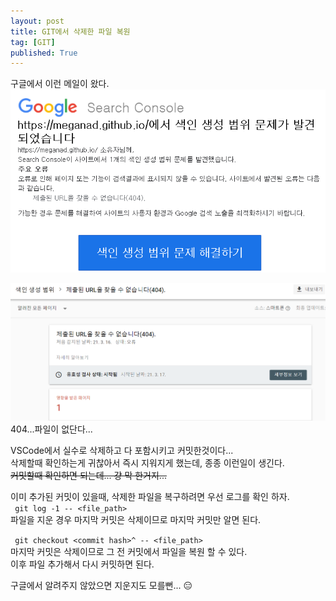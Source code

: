 ```yaml
---
layout: post
title: GIT에서 삭제한 파일 복원
tag: [GIT]
published: True
---
```


구글에서 이런 메일이 왔다.  
![](../img/2021-03-17-GIT에서%20삭제된%20파일%20복원/2021-03-17-10-03-32.png)  
  
![](../img/2021-03-17-GIT에서%20삭제된%20파일%20복원/2021-03-17-10-04-59.png)  
404...파일이 없단다...   

VSCode에서 실수로 삭제하고 다 포함시키고 커밋한것이다...  
삭제할때 확인하는게 귀찮아서 즉시 지워지게 했는데, 종종 이런일이 생긴다.  
~~커밋할때 확인하면 되는데... 걍 막 한거지...~~  
  
이미 추가된 커밋이 있을때, 삭제한 파일을 복구하려면 우선 로그를 확인 하자.  
``` git log -1 -- <file_path>```  
파일을 지운 경우 마지막 커밋은 삭제이므로 마지막 커밋만 알면 된다.  

``` git checkout <commit hash>^ -- <file_path>```  
마지막 커밋은 삭제이므로 그 전 커밋에서 파일을 복원 할 수 있다.  
이후 파일 추가해서 다시 커밋하면 된다.  

구글에서 알려주지 않았으면 지운지도 모를뻔... 😑
  